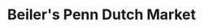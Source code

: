 ---
title: "Beiler's Penn Dutch Market"
url: /uniontown/beilers-penn-dutch-market/
shop: greengrocer
---